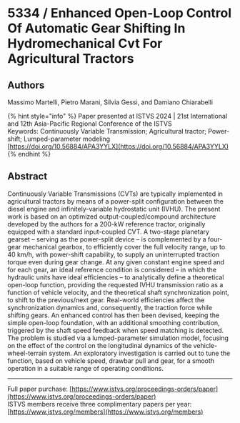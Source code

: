 # 5334 / Enhanced Open-Loop Control Of Automatic Gear Shifting In Hydromechanical Cvt For Agricultural Tractors

## Authors
Massimo Martelli, Pietro Marani, Silvia Gessi, and Damiano Chiarabelli

{% hint style="info" %}
Paper presented at ISTVS 2024 | 21st International and 12th Asia-Pacific Regional Conference of the ISTVS  
Keywords: Continuously Variable Transmission; Agricultural tractor; Power-shift; Lumped-parameter modeling  
[https://doi.org/10.56884/APA3YYLX](https://doi.org/10.56884/APA3YYLX)  
{% endhint %}

## Abstract
Continuously Variable Transmissions (CVTs) are typically implemented in agricultural tractors by means of a power-split configuration between the diesel engine and infinitely-variable hydrostatic unit (IVHU). The present work is based on an optimized output-coupled/compound architecture developed by the authors for a 200-kW reference tractor, originally equipped with a standard input-coupled CVT. A two-stage planetary gearset – serving as the power-split device – is complemented by a four-gear mechanical gearbox, to efficiently cover the full velocity range, up to 40 km/h, with power-shift capability, to supply an uninterrupted traction torque even during gear change. At any given constant engine speed and for each gear, an ideal reference condition is considered – in which the hydraulic units have ideal efficiencies – to analytically define a theoretical open-loop function, providing the requested IVHU transmission ratio as a function of vehicle velocity, and the theoretical shaft synchronization point, to shift to the previous/next gear. Real-world efficiencies affect the synchronization dynamics and, consequently, the traction force while shifting gears. An enhanced control has then been devised, keeping the simple open-loop foundation, with an additional smoothing contribution, triggered by the shaft speed feedback when speed matching is detected. The problem is studied via a lumped-parameter simulation model, focusing on the effect of the control on the longitudinal dynamics of the vehicle-wheel-terrain system. An exploratory investigation is carried out to tune the function, based on vehicle speed, drawbar pull and gear, for a smooth operation in a suitable range of operating conditions.

-----  
Full paper purchase: [https://www.istvs.org/proceedings-orders/paper](https://www.istvs.org/proceedings-orders/paper)  
ISTVS members receive three complimentary papers per year: [https://www.istvs.org/members](https://www.istvs.org/members)